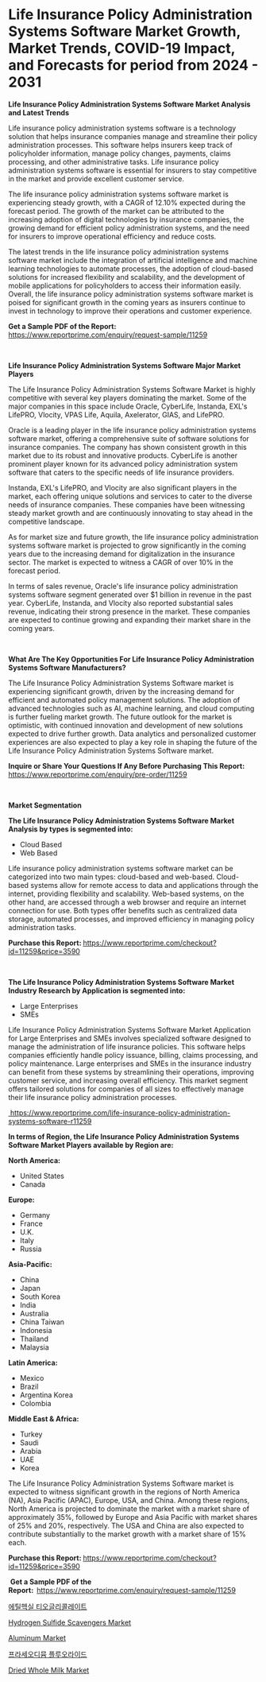 <p><h1>Life Insurance Policy Administration Systems Software Market Growth, Market Trends, COVID-19 Impact, and Forecasts for period from 2024 - 2031</h1></p><p><strong>Life Insurance Policy Administration Systems Software Market Analysis and Latest Trends</strong></p>
<p><p>Life insurance policy administration systems software is a technology solution that helps insurance companies manage and streamline their policy administration processes. This software helps insurers keep track of policyholder information, manage policy changes, payments, claims processing, and other administrative tasks. Life insurance policy administration systems software is essential for insurers to stay competitive in the market and provide excellent customer service.</p><p>The life insurance policy administration systems software market is experiencing steady growth, with a CAGR of 12.10% expected during the forecast period. The growth of the market can be attributed to the increasing adoption of digital technologies by insurance companies, the growing demand for efficient policy administration systems, and the need for insurers to improve operational efficiency and reduce costs.</p><p>The latest trends in the life insurance policy administration systems software market include the integration of artificial intelligence and machine learning technologies to automate processes, the adoption of cloud-based solutions for increased flexibility and scalability, and the development of mobile applications for policyholders to access their information easily. Overall, the life insurance policy administration systems software market is poised for significant growth in the coming years as insurers continue to invest in technology to improve their operations and customer experience.</p></p>
<p><strong>Get a Sample PDF of the Report:&nbsp;</strong> <a href="https://www.reportprime.com/enquiry/request-sample/11259">https://www.reportprime.com/enquiry/request-sample/11259</a></p>
<p>&nbsp;</p>
<p><strong>Life Insurance Policy Administration Systems Software Major Market Players</strong></p>
<p><p>The Life Insurance Policy Administration Systems Software Market is highly competitive with several key players dominating the market. Some of the major companies in this space include Oracle, CyberLife, Instanda, EXL's LifePRO, Vlocity, VPAS Life, Aquila, Axelerator, GIAS, and LifePRO.</p><p>Oracle is a leading player in the life insurance policy administration systems software market, offering a comprehensive suite of software solutions for insurance companies. The company has shown consistent growth in this market due to its robust and innovative products. CyberLife is another prominent player known for its advanced policy administration system software that caters to the specific needs of life insurance providers.</p><p>Instanda, EXL's LifePRO, and Vlocity are also significant players in the market, each offering unique solutions and services to cater to the diverse needs of insurance companies. These companies have been witnessing steady market growth and are continuously innovating to stay ahead in the competitive landscape.</p><p>As for market size and future growth, the life insurance policy administration systems software market is projected to grow significantly in the coming years due to the increasing demand for digitalization in the insurance sector. The market is expected to witness a CAGR of over 10% in the forecast period.</p><p>In terms of sales revenue, Oracle's life insurance policy administration systems software segment generated over $1 billion in revenue in the past year. CyberLife, Instanda, and Vlocity also reported substantial sales revenue, indicating their strong presence in the market. These companies are expected to continue growing and expanding their market share in the coming years.</p></p>
<p>&nbsp;</p>
<p><strong>What Are The Key Opportunities For Life Insurance Policy Administration Systems Software Manufacturers?</strong></p>
<p><p>The Life Insurance Policy Administration Systems Software market is experiencing significant growth, driven by the increasing demand for efficient and automated policy management solutions. The adoption of advanced technologies such as AI, machine learning, and cloud computing is further fueling market growth. The future outlook for the market is optimistic, with continued innovation and development of new solutions expected to drive further growth. Data analytics and personalized customer experiences are also expected to play a key role in shaping the future of the Life Insurance Policy Administration Systems Software market.</p></p>
<p><strong>Inquire or Share Your Questions If Any Before Purchasing This Report:</strong> <a href="https://www.reportprime.com/enquiry/pre-order/11259">https://www.reportprime.com/enquiry/pre-order/11259</a></p>
<p>&nbsp;</p>
<p><strong>Market Segmentation</strong></p>
<p><strong>The Life Insurance Policy Administration Systems Software Market Analysis by types is segmented into:</strong></p>
<p><ul><li>Cloud Based</li><li>Web Based</li></ul></p>
<p><p>Life insurance policy administration systems software market can be categorized into two main types: cloud-based and web-based. Cloud-based systems allow for remote access to data and applications through the internet, providing flexibility and scalability. Web-based systems, on the other hand, are accessed through a web browser and require an internet connection for use. Both types offer benefits such as centralized data storage, automated processes, and improved efficiency in managing policy administration tasks.</p></p>
<p><strong>Purchase this Report:&nbsp;</strong><a href="https://www.reportprime.com/checkout?id=11259&price=3590">https://www.reportprime.com/checkout?id=11259&price=3590</a></p>
<p>&nbsp;</p>
<p><strong>The Life Insurance Policy Administration Systems Software Market Industry Research by Application is segmented into:</strong></p>
<p><ul><li>Large Enterprises</li><li>SMEs</li></ul></p>
<p><p>Life Insurance Policy Administration Systems Software Market Application for Large Enterprises and SMEs involves specialized software designed to manage the administration of life insurance policies. This software helps companies efficiently handle policy issuance, billing, claims processing, and policy maintenance. Large enterprises and SMEs in the insurance industry can benefit from these systems by streamlining their operations, improving customer service, and increasing overall efficiency. This market segment offers tailored solutions for companies of all sizes to effectively manage their life insurance policy administration processes.</p></p>
<p><a href="https://www.reportprime.com/life-insurance-policy-administration-systems-software-r11259">&nbsp;https://www.reportprime.com/life-insurance-policy-administration-systems-software-r11259</a></p>
<p><strong>In terms of Region, the Life Insurance Policy Administration Systems Software Market Players available by Region are:</strong></p>
<p>
    <p> <strong> North America: </strong>
        <ul>
            <li>United States</li>
            <li>Canada</li>
        </ul>
        </p> 
    <p> <strong> Europe: </strong>
        <ul>
            <li>Germany</li>
            <li>France</li>
            <li>U.K.</li>
            <li>Italy</li>
            <li>Russia</li>
        </ul>
        </p> 
    <p> <strong> Asia-Pacific: </strong>
        <ul>
            <li>China</li>
            <li>Japan</li>
            <li>South Korea</li>
            <li>India</li>
            <li>Australia</li>
            <li>China Taiwan</li>
            <li>Indonesia</li>
            <li>Thailand</li>
            <li>Malaysia</li>
        </ul>
        </p> 
    <p> <strong> Latin America: </strong>
        <ul>
            <li>Mexico</li>
            <li>Brazil</li>
            <li>Argentina Korea</li>
            <li>Colombia</li>
        </ul>
        </p> 
    <p> <strong> Middle East & Africa: </strong>
        <ul>
            <li>Turkey</li>
            <li>Saudi</li>
            <li>Arabia</li>
            <li>UAE</li>
            <li>Korea</li>
        </ul>
    </p>
    </p>
<p><p>The Life Insurance Policy Administration Systems Software market is expected to witness significant growth in the regions of North America (NA), Asia Pacific (APAC), Europe, USA, and China. Among these regions, North America is projected to dominate the market with a market share of approximately 35%, followed by Europe and Asia Pacific with market shares of 25% and 20%, respectively. The USA and China are also expected to contribute substantially to the market growth with a market share of 15% each.</p></p>
<p><strong>Purchase this Report: </strong><a href="https://www.reportprime.com/checkout?id=11259&price=3590">https://www.reportprime.com/checkout?id=11259&price=3590</a></p>
<p>&nbsp;<strong>Get a Sample PDF of the Report:&nbsp;&nbsp;</strong><a href="https://www.reportprime.com/enquiry/request-sample/11259">https://www.reportprime.com/enquiry/request-sample/11259</a></p>
<p><strong></strong></p>
<p><p><a href="https://github.com/vs10l4sfg5c/Market-Research-Report-List-1/blob/main/155185724000.md">에틸헥실 티오글리콜레이트</a></p><p><a href="https://issuu.com/reportprime-2/docs/hydrogen-sulfide-scavengers-market-size-2030.pptx">Hydrogen Sulfide Scavengers Market</a></p><p><a href="https://issuu.com/reportprime-2/docs/aluminum-market-size-2030.pptx">Aluminum Market</a></p><p><a href="https://medium.com/@josefarice/%ED%94%84%EB%9D%BC%EC%84%B8%EC%98%A4%EB%94%94%EB%AE%B4-%ED%94%8C%EB%A3%A8%EC%98%A4%EB%9D%BC%EC%9D%B4%EB%93%9C-%EC%8B%9C%EC%9E%A5-%EB%B3%B4%EA%B3%A0%EC%84%9C%EB%8A%94-%EC%9D%B4-%EC%8B%9C%EC%9E%A5%EC%9D%98-%EC%B5%9C%EC%8B%A0-%ED%8A%B8%EB%A0%8C%EB%93%9C%EC%99%80-%EC%84%B1%EC%9E%A5-%EA%B8%B0%ED%9A%8C%EB%A5%BC-%EB%B0%9D%ED%98%80%EC%A4%8D%EB%8B%88%EB%8B%A4-c6b411c866c2">프라세오디뮴 플루오라이드</a></p><p><a href="https://github.com/bmorecock/Market-Research-Report-List-2/blob/main/dried-whole-milk-market.md">Dried Whole Milk Market</a></p></p>